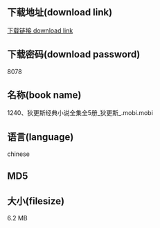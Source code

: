## 下载地址(download link)
[下载链接 download link](https://voluble-croquembouche-d321dc.netlify.app/?s=1240%E3%80%81%E7%8B%84%E6%9B%B4%E6%96%AF%E7%BB%8F%E5%85%B8%E5%B0%8F%E8%AF%B4%E5%85%A8%E9%9B%86%E5%85%A85%E5%86%8C_%E7%8B%84%E6%9B%B4%E6%96%AF_.mobi)

## 下载密码(download password)
8078

## 名称(book name)
1240、狄更斯经典小说全集全5册_狄更斯_.mobi.mobi

## 语言(language)
chinese

## MD5


## 大小(filesize)
6.2 MB
